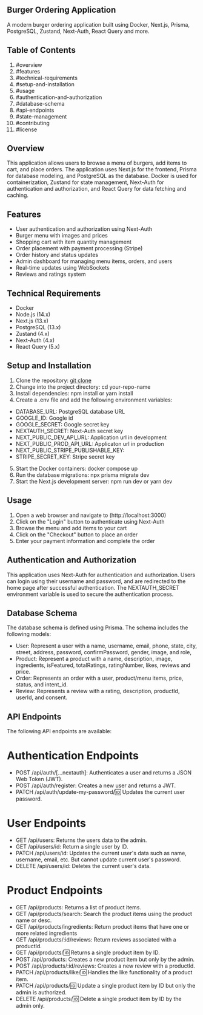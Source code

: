 ## Burger Ordering Application

A modern burger ordering application built using Docker, Next.js, Prisma, PostgreSQL, Zustand, Next-Auth, React Query and more.

## Table of Contents

1. #overview
2. #features
3. #technical-requirements
4. #setup-and-installation
5. #usage
6. #authentication-and-authorization
7. #database-schema
8. #api-endpoints
9. #state-management
10. #contributing
11. #license

## Overview

This application allows users to browse a menu of burgers, add items to cart, and place orders. The application uses Next.js for the frontend, Prisma for database modeling, and PostgreSQL as the database. Docker is used for containerization, Zustand for state management, Next-Auth for authentication and authorization, and React Query for data fetching and caching.

## Features

- User authentication and authorization using Next-Auth
- Burger menu with images and prices
- Shopping cart with item quantity management
- Order placement with payment processing (Stripe)
- Order history and status updates
- Admin dashboard for managing menu items, orders, and users
- Real-time updates using WebSockets
- Reviews and ratings system

## Technical Requirements

- Docker
- Node.js (14.x)
- Next.js (13.x)
- PostgreSQL (13.x)
- Zustand (4.x)
- Next-Auth (4.x)
- React Query (5.x)

## Setup and Installation

1. Clone the repository: [git clone]()
2. Change into the project directory: cd your-repo-name
3. Install dependencies: npm install or yarn install
4. Create a .env file and add the following environment variables:

- DATABASE_URL: PostgreSQL database URL
- GOOGLE_ID: Google id
- GOOGLE_SECRET: Google secret key
- NEXTAUTH_SECRET: Next-Auth secret key
- NEXT_PUBLIC_DEV_API_URL: Application url in development
- NEXT_PUBLIC_PROD_API_URL: Applicaton url in production
- NEXT_PUBLIC_STRIPE_PUBLISHABLE_KEY:
- STRIPE_SECRET_KEY: Stripe secret key

5. Start the Docker containers: docker compose up
6. Run the database migrations: npx prisma migrate dev
7. Start the Next.js development server: npm run dev or yarn dev

## Usage

1. Open a web browser and navigate to (http://localhost:3000)
2. Click on the "Login" button to authenticate using Next-Auth
3. Browse the menu and add items to your cart
4. Click on the "Checkout" button to place an order
5. Enter your payment information and complete the order

## Authentication and Authorization

This application uses Next-Auth for authentication and authorization. Users can login using their username and password, and are redirected to the home page after successful authentication. The NEXTAUTH_SECRET environment variable is used to secure the authentication process.

## Database Schema

The database schema is defined using Prisma. The schema includes the following models:

- User: Represent a user with a name, username, email, phone, state, city, street, address, password, confirmPassword, gender, image, and role,
- Product: Represent a product with a name, description, image, ingredients, isFeatured, totalRatings, ratingNumber, likes, reviews and price.
- Order: Represents an order with a user, product/menu items, price, status, and intent_id.
- Review: Represents a review with a rating, description, productId, userId, and consent.

## API Endpoints

The following API endpoints are available:

# Authentication Endpoints

- POST /api/auth/[...nextauth]: Authenticates a user and returns a JSON Web Token (JWT).
- POST /api/auth/register: Creates a new user and returns a JWT.
- PATCH /api/auth/update-my-password/:id: Updates the current user password.

# User Endpoints

- GET /api/users: Returns the users data to the admin.
- GET /api/users/id: Return a single user by ID.
- PATCH /api/users/id: Updates the current user's data such as name, username, email, etc. But cannot update current user's password.
- DELETE /api/users/id: Deletes the current user's data.

# Product Endpoints

- GET /api/products: Returns a list of product items.
- GET /api/products/search: Search the product items using the product name or desc.
- GET /api/products/ingredients: Return product items that have one or more related ingredients
- GET /api/products/:id/reviews: Return reviews associated with a productId.
- GET /api/products/:id: Returns a single product item by ID.
- POST /api/products: Creates a new product item but only by the admin.
- POST /api/products/:id/reviews: Creates a new review with a productId.
- PATCH /api/products/like/:id: Handles the like functionality of a product item.
- PATCH /api/products/:id: Update a single product item by ID but only the admin is authorized.
- DELETE /api/products/:id: Delete a single product item by ID by the admin only.
